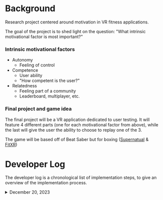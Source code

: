# Background
Research project centered around motivation in VR fitness applications.

The goal of the project is to shed light on the question: "What intrinsic motivational factor is most important?"

### Intrinsic motivational factors
- Autonomy
  - Feeling of control
- Competence
  - User ability
  - "How competent is the user?"
- Relatedness
  - Feeling part of a community
  - Leaderboard, multiplayer, etc.

### Final project and game idea
The final project will be a VR application dedicated to user testing. It will feature 4 different parts (one for each motivational factor from above), while the last will give the user the ability to choose to replay one of the 3.

The game will be based off of Beat Saber but for boxing ([Supernatual](https://www.getsupernatural.com/?gad_source=1&gclid=CjwKCAiAvoqsBhB9EiwA9XTWGWVEeRLK9L_vp2Ft8HprtH0cyfJ3X68DLpVEyN3WWjsqPos07pAdexoCqCcQAvD_BwE) & [FitXR](https://fitxr.com/))

# Developer Log
The developer log is a chronological list of implementation steps, to give an overview of the implementation process.

<details>
 
<summary>December 20, 2023</summary>

I worked on the abstract for the research paper, the game design of each version of the game, and implemented the initial game mechanics of the game.
## Abstract
### What is the background of the project/idea
Intrinsic motivation is crucial
Intrinsic motiviation has 3 components:
- Autonomy
- Competence
- Relatedness
All 3 components are good to have (GDT), but not always feasible to implement. Therefore, the goal of the project is to shed light on the question: "Which factor is most important?" or "Which factor has highest effect on users?".

### What is the motivation for the project/idea
The main issue with fitness VR applications is retaining users over time. Furhtermore, it is known that all 3 motivational factors are important, but they are not always feasible to implement in all games. Therefore, it is valuable to know how each component affect users' motivation when it comes to fitness VR applications.

### What is the concrete idea/project
The final project will be a VR application dedicated to user testing. It will feature 4 different parts (one for each motivational factor from above), while the last will give the user the ability to choose to replay one of the 3.

The game will be based off of Beat Saber but for boxing ([Supernatual](https://www.getsupernatural.com/?gad_source=1&gclid=CjwKCAiAvoqsBhB9EiwA9XTWGWVEeRLK9L_vp2Ft8HprtH0cyfJ3X68DLpVEyN3WWjsqPos07pAdexoCqCcQAvD_BwE) & [FitXR](https://fitxr.com/))

### What is the method you use
I will implement a fitness application that will put the user in different versions of a game, that each focus on their own factor of motivation. Once pilot testing is done, the user study will begin, where users will come and go through a somewhat guided use of the application, before answering a questionnaire about intrinsic motivation.

### What are the results of the project
Hopefully the results of the project is that one factor has a higher effect on motivation on users.

### What are the implications of the project
The results can help others to implement applications with higher motivational success.

## Game Design
### Autonomy

### Competence

### Relatedness

## Initial game mecahnics

 
</details>
